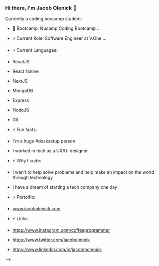 ### Hi there, I'm Jacob Olenick 👋


Currently a coding boocamp student:

- 🔭 Bootcamp: Nucamp Coding Bootcamp ...

- ⚡ Current Role: Software Engineer at V.One ...


- ⚡ Current Languages:


- ReactJS
- React Native
- NextJS
- MongoDB
- Express
- NodeJS
- Git


- ⚡ Fun facts: 


- I'm a huge #desksetup person

- I worked in tech as a UX/UI designer




- ⚡ Why I code:


- I wan't to help solve problems and help make an impact on the world through technology


- I have a dream of starting a tech company one day




- ⚡ Portolfio:

- www.jacobolenick.com



- ⚡ Links:

- https://www.instagram.com/coffeeprogrammer
- https://www.twitter.com/jacobolenick
- https://www.linkedin.com/in/jacobmolenick

-->
